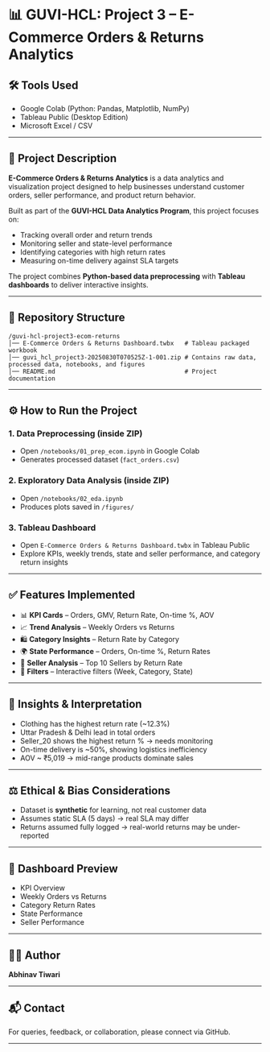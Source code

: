 # 📊 GUVI-HCL: Project 3 – E-Commerce Orders & Returns Analytics

## 🛠️ Tools Used

* Google Colab (Python: Pandas, Matplotlib, NumPy)
* Tableau Public (Desktop Edition)
* Microsoft Excel / CSV

---

## 📂 Project Description

**E-Commerce Orders & Returns Analytics** is a data analytics and visualization project designed to help businesses understand customer orders, seller performance, and product return behavior.

Built as part of the **GUVI-HCL Data Analytics Program**, this project focuses on:

* Tracking overall order and return trends
* Monitoring seller and state-level performance
* Identifying categories with high return rates
* Measuring on-time delivery against SLA targets

The project combines **Python-based data preprocessing** with **Tableau dashboards** to deliver interactive insights.

---

## 📁 Repository Structure

```
/guvi-hcl-project3-ecom-returns
│── E-Commerce Orders & Returns Dashboard.twbx   # Tableau packaged workbook
│── guvi_hcl_project3-20250830T070525Z-1-001.zip # Contains raw data, processed data, notebooks, and figures
│── README.md                                    # Project documentation
```

---

## ⚙️ How to Run the Project

### 1. Data Preprocessing (inside ZIP)

* Open `/notebooks/01_prep_ecom.ipynb` in Google Colab
* Generates processed dataset (`fact_orders.csv`)

### 2. Exploratory Data Analysis (inside ZIP)

* Open `/notebooks/02_eda.ipynb`
* Produces plots saved in `/figures/`

### 3. Tableau Dashboard

* Open `E-Commerce Orders & Returns Dashboard.twbx` in Tableau Public
* Explore KPIs, weekly trends, state and seller performance, and category return insights

---

## ✅ Features Implemented

* 📊 **KPI Cards** – Orders, GMV, Return Rate, On-time %, AOV
* 📈 **Trend Analysis** – Weekly Orders vs Returns
* 🛍️ **Category Insights** – Return Rate by Category
* 🌍 **State Performance** – Orders, On-time %, Return Rates
* 🏪 **Seller Analysis** – Top 10 Sellers by Return Rate
* 🧩 **Filters** – Interactive filters (Week, Category, State)

---

## 🧠 Insights & Interpretation

* Clothing has the highest return rate (\~12.3%)
* Uttar Pradesh & Delhi lead in total orders
* Seller\_20 shows the highest return % → needs monitoring
* On-time delivery is \~50%, showing logistics inefficiency
* AOV \~ ₹5,019 → mid-range products dominate sales

---

## ⚖️ Ethical & Bias Considerations

* Dataset is **synthetic** for learning, not real customer data
* Assumes static SLA (5 days) → real SLA may differ
* Returns assumed fully logged → real-world returns may be under-reported

---

## 📸 Dashboard Preview

* KPI Overview
* Weekly Orders vs Returns
* Category Return Rates
* State Performance
* Seller Performance

---

## 👨‍💻 Author

**Abhinav Tiwari**

---

## 📬 Contact

For queries, feedback, or collaboration, please connect via GitHub.

---

